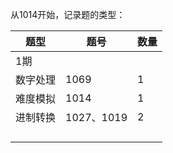 从1014开始，记录题的类型：

| 题型     | 题号       | 数量 |
| -------- | ---------- | ---- |
| 1期      |            |      |
| 数字处理 | 1069       | 1    |
| 难度模拟 | 1014       | 1    |
| 进制转换 | 1027、1019 | 2    |
|          |            |      |
|          |            |      |
|          |            |      |
|          |            |      |

